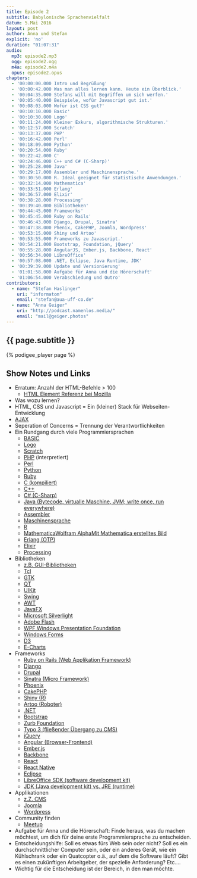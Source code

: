 ```yaml
---
title: Episode 2
subtitle: Babylonische Sprachenvielfalt
datum: 5.Mai 2016
layout: post
author: Anna und Stefan
explicit: 'no'
duration: "01:07:31"
audio:
  mp3: episode2.mp3
  ogg: episode2.ogg
  m4a: episode2.m4a
  opus: episode2.opus
chapters:
  - '00:00:00.000 Intro und Begrüßung'
  - '00:00:42.000 Was man alles lernen kann. Heute ein Überblick.'
  - '00:04:35.000 Stefans will mit Begriffen um sich werfen.'
  - '00:05:40.000 Beispiele, wofür Javascript gut ist.'
  - '00:08:03.000 Wofür ist CSS gut?'
  - '00:10:10.000 Basic'
  - '00:10:30.000 Logo'
  - '00:11:24.000 Kleiner Exkurs, algorithmische Strukturen.'
  - '00:12:57.000 Scratch'
  - '00:13:37.000 PHP'
  - '00:16:42.000 Perl'
  - '00:18:09.000 Python'
  - '00:20:54.000 Ruby'
  - '00:22:42.000 C'
  - '00:24:46.000 C++ und C# (C-Sharp)'
  - '00:25:28.000 Java'
  - '00:29:17.000 Assembler und Maschinensprache.'
  - '00:30:50.000 R. Ideal geeignet für statistische Anwendungen.'
  - '00:32:14.000 Mathematica'
  - '00:33:51.000 Erlang'
  - '00:36:57.000 Elixir'
  - '00:38:28.000 Processing'
  - '00:39:40.000 Bibliotheken'
  - '00:44:45.000 Frameworks'
  - '00:45:45.000 Ruby on Rails'
  - '00:46:43.000 Django, Drupal, Sinatra'
  - '00:47:38.000 Phenix, CakePHP, Joomla, Wordpress'
  - '00:53:15.000 Shiny und Artoo'
  - '00:53:55.000 Frameworks zu Javascript.'
  - '00:54:21.000 Bootstrap, Foundation, jQuery'
  - '00:55:28.000 AngularJS, Ember.js, Backbone, React'
  - '00:56:34.000 LibreOffice'
  - '00:57:08.000 .NET, Eclipse, Java Runtime, JDK'
  - '00:39:39.000 Update und Versionierung'
  - '01:01:58.000 Aufgabe für Anna und die Hörerschaft'
  - '01:06:54.000 Verabschiedung und Outro'
contributors:
  - name: "Stefan Haslinger"
    uri: "informatom"
    email: "stefan@aua-uff-co.de"
  - name: "Anna Geiger"
    uri: "http://podcast.namenlos.media/"
    email: "mail@geiger.photos"
---
```


## {{ page.subtitle }}

{% podigee_player page %}

## Show Notes und Links

* Erratum: Anzahl der HTML-Befehle > 100
  * [HTML Element Referenz bei Mozilla](https://developer.mozilla.org/en-US/docs/Web/HTML/Element)
* Was wozu lernen?
* HTML, CSS und Javascript = Ein (kleiner) Stack für Webseiten-Entwicklung
* [AJAX](https://de.wikipedia.org/wiki/Ajax_(Programmierung))
* Seperation of Concerns = Trennung der Verantwortlichkeiten
* Ein Rundgang durch viele Programmiersprachen
  * [BASIC](https://de.wikipedia.org/wiki/BASIC)
  * [Logo](https://de.wikipedia.org/wiki/Logo_(Programmiersprache))
  * [Scratch](https://de.wikipedia.org/wiki/Scratch_(Programmiersprache))
  * [PHP](https://de.wikipedia.org/wiki/PHP) (interpretiert)
  * [Perl](https://de.wikipedia.org/wiki/Perl_(Programmiersprache))
  * [Python](https://de.wikipedia.org/wiki/Python_(Programmiersprache))
  * [Ruby](https://de.wikipedia.org/wiki/Ruby_(Programmiersprache))
  * [C (kompiliert)](https://de.wikipedia.org/wiki/C_(Programmiersprache))
  * [C++](https://de.wikipedia.org/wiki/C%2B%2B)
  * [C# (C-Sharp)](https://de.wikipedia.org/wiki/C-Sharp)
  * [Java (Bytecode, virtualle Maschine, JVM; write once, run everywhere)](https://de.wikipedia.org/wiki/Java_(Programmiersprache))
  * [Assembler](https://de.wikipedia.org/wiki/Assembler_(Informatik))
  * [Maschinensprache](https://de.wikipedia.org/wiki/Maschinensprache)
  * [R](https://de.wikipedia.org/wiki/R_(Programmiersprache))
  * [Mathematica](https://de.wikipedia.org/wiki/Mathematica)[Wolfram Alpha](https://de.wikipedia.org/wiki/Wolfram_Research)[Mit Mathematica erstelltes Bild](https://de.wikipedia.org/wiki/Mathematica#/media/File:Mathematica_dinis_surface.png)
  * [Erlang (OTP)](https://de.wikipedia.org/wiki/Erlang_(Programmiersprache))
  * [Elixir](https://de.wikipedia.org/wiki/Elixir_(Programmiersprache))
  * [Processing](https://processing.org/ (Grafik, Simulation und Animation))
* Bibliotheken
  * [z.B. GUI-Bibliotheken](https://de.wikipedia.org/wiki/Liste_von_GUI-Bibliotheken)
  * [Tcl](https://de.wikipedia.org/wiki/Tcl)
  * [GTK](https://de.wikipedia.org/wiki/GTK%2B)
  * [QT](https://de.wikipedia.org/wiki/Qt_(Bibliothek))
  * [UIKit](http://getuikit.com/)
  * [Swing](https://de.wikipedia.org/wiki/Swing_(Java))
  * [AWT](https://de.wikipedia.org/wiki/Abstract_Window_Toolkit)
  * [JavaFX](https://de.wikipedia.org/wiki/JavaFX)
  * [Microsoft Silverlight](https://de.wikipedia.org/wiki/Microsoft_Silverlight)
  * [Adobe Flash](https://de.wikipedia.org/wiki/Adobe_Flash)
  * [WPF Windows Presentation Foundation](https://de.wikipedia.org/wiki/Windows_Presentation_Foundation)
  * [Windows Forms](https://de.wikipedia.org/wiki/Windows_Forms)
  * [D3](https://d3js.org/)
  * [E-Charts](https://ecomfe.github.io/echarts/index-en.html)
* Frameworks
  * [Ruby on Rails (Web Applikation Framework)](https://de.wikipedia.org/wiki/Ruby_on_Rails)
  * [Django](https://de.wikipedia.org/wiki/Django_(Framework))
  * [Drupal](https://de.wikipedia.org/wiki/Drupal)
  * [Sinatra (Micro Framework)](https://de.wikipedia.org/wiki/Sinatra_(Software))
  * [Phoenix](https://de.wikipedia.org/wiki/TYPO3_Flow)
  * [CakePHP](https://de.wikipedia.org/wiki/CakePHP)
  * [Shiny (R)](http://shiny.rstudio.com/)
  * [Artoo (Roboter)](http://artoo.io/)
  * [.NET](https://de.wikipedia.org/wiki/.NET_Framework)
  * [Bootstrap](https://de.wikipedia.org/wiki/Bootstrap_(Framework))
  * [Zurb Foundation](https://de.wikipedia.org/wiki/Foundation_(Framework))
  * [Typo 3 (fließender Übergang zu CMS)](https://de.wikipedia.org/wiki/TYPO3)
  * [jQuery](https://de.wikipedia.org/wiki/JQuery)
  * [Angular (Browser-Frontend)](https://de.wikipedia.org/wiki/AngularJS)
  * [Ember.js](https://de.wikipedia.org/wiki/Ember.js)
  * [Backbone](https://de.wikipedia.org/wiki/Backbone.js)
  * [React](https://en.wikipedia.org/wiki/React_(JavaScript_library))
  * [React Native](http://www.reactnative.com/)
  * [Eclipse](https://de.wikipedia.org/wiki/Eclipse_(IDE))
  * [LibreOffice SDK (software development kit)](http://api.libreoffice.org/docs/install.html)
  * [JDK (Java development kit) vs. JRE (runtime)](https://de.wikipedia.org/wiki/Java_Development_Kit)
* Applikationen
  * [z.Z. CMS](https://de.wikipedia.org/wiki/Content-Management-System)
  * [Joomla](https://de.wikipedia.org/wiki/Joomla)
  * [Wordpress](https://de.wikipedia.org/wiki/WordPress)
* Community finden
  * [Meetup](http://www.meetup.com/)
* Aufgabe für Anna und die Hörerschaft: Finde heraus, was du machen möchtest, um dich für deine erste Programmiersprache zu entscheiden.
* Entscheidungshilfe: Soll es etwas fürs Web sein oder nicht? Soll es ein durchschnittlicher Computer sein, oder ein anderes Gerät, wie ein Kühlschrank oder ein Quatcopter o.ä., auf dem die Software läuft? Gibt es einen zukünftigen Arbeitgeber, der spezielle Anforderung? Etc....
* Wichtig für die Entscheidung ist der Bereich, in den man möchte.
